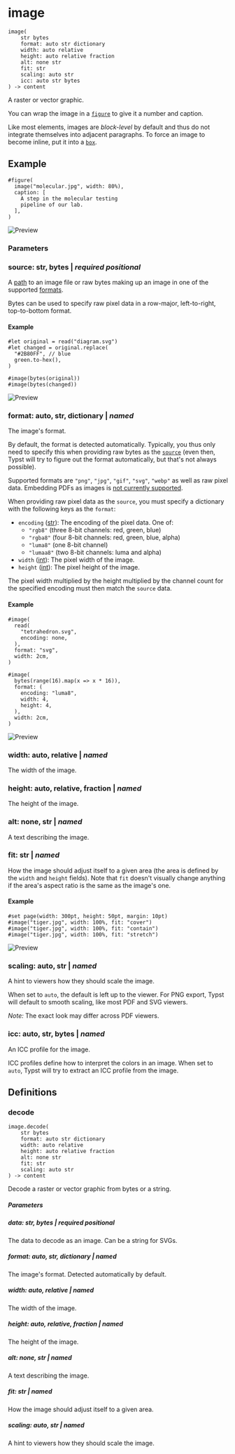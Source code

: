 
# image

```
image(
    str bytes
    format: auto str dictionary
    width: auto relative
    height: auto relative fraction
    alt: none str
    fit: str
    scaling: auto str
    icc: auto str bytes
) -> content
```
A raster or vector graphic.

You can wrap the image in a
[`figure`](/reference/model/figure/ "`figure`") to give it a number and
caption.

Like most elements, images are *block-level* by default and thus do not
integrate themselves into adjacent paragraphs. To force an image to
become inline, put it into a [`box`](/reference/layout/box/ "`box`").

## Example

<div class="previewed-code">

    #figure(
      image("molecular.jpg", width: 80%),
      caption: [
        A step in the molecular testing
        pipeline of our lab.
      ],
    )

<div class="preview">

![Preview](/assets/ce75a73e1e074f91aba6411c6e77cec4.png)

</div>

</div>


### Parameters


### source: str, bytes | _required_ _positional_

A [path](/reference/syntax/#paths) to an image file or raw bytes making
up an image in one of the supported
[formats](/reference/visualize/image/#parameters-format).

Bytes can be used to specify raw pixel data in a row-major,
left-to-right, top-to-bottom format.


#### Example

<div class="previewed-code">

    #let original = read("diagram.svg")
    #let changed = original.replace(
      "#2B80FF", // blue
      green.to-hex(),
    )

    #image(bytes(original))
    #image(bytes(changed))

<div class="preview">

![Preview](/assets/8c4900221f249ebaf7a8713761a0df51.png)

</div>

</div>


### format: auto, str, dictionary | _named_

The image's format.

By default, the format is detected automatically. Typically, you thus
only need to specify this when providing raw bytes as the
[`source`](/reference/visualize/image/#parameters-source) (even then,
Typst will try to figure out the format automatically, but that's not
always possible).

Supported formats are <span class="typ-str">`"png"`</span>,
<span class="typ-str">`"jpg"`</span>,
<span class="typ-str">`"gif"`</span>,
<span class="typ-str">`"svg"`</span>,
<span class="typ-str">`"webp"`</span> as well as raw pixel data.
Embedding PDFs as images is [not currently
supported](https://github.com/typst/typst/issues/145).

When providing raw pixel data as the `source`, you must specify a
dictionary with the following keys as the `format`:

- `encoding` ([str](/reference/foundations/str/ "str")): The encoding of
  the pixel data. One of:
  - <span class="typ-str">`"rgb8"`</span> (three 8-bit channels: red,
    green, blue)
  - <span class="typ-str">`"rgba8"`</span> (four 8-bit channels: red,
    green, blue, alpha)
  - <span class="typ-str">`"luma8"`</span> (one 8-bit channel)
  - <span class="typ-str">`"lumaa8"`</span> (two 8-bit channels: luma
    and alpha)
- `width` ([int](/reference/foundations/int/ "int")): The pixel width of
  the image.
- `height` ([int](/reference/foundations/int/ "int")): The pixel height
  of the image.

The pixel width multiplied by the height multiplied by the channel count
for the specified encoding must then match the `source` data.


#### Example

<div class="previewed-code">

    #image(
      read(
        "tetrahedron.svg",
        encoding: none,
      ),
      format: "svg",
      width: 2cm,
    )

    #image(
      bytes(range(16).map(x => x * 16)),
      format: (
        encoding: "luma8",
        width: 4,
        height: 4,
      ),
      width: 2cm,
    )

<div class="preview">

![Preview](/assets/10ff96fc3a10fde3da637ec12b56637a.png)

</div>

</div>


### width: auto, relative | _named_

The width of the image.


### height: auto, relative, fraction | _named_

The height of the image.


### alt: none, str | _named_

A text describing the image.


### fit: str | _named_

How the image should adjust itself to a given area (the area is defined
by the `width` and `height` fields). Note that `fit` doesn't visually
change anything if the area's aspect ratio is the same as the image's
one.


#### Example

<div class="previewed-code">

    #set page(width: 300pt, height: 50pt, margin: 10pt)
    #image("tiger.jpg", width: 100%, fit: "cover")
    #image("tiger.jpg", width: 100%, fit: "contain")
    #image("tiger.jpg", width: 100%, fit: "stretch")

<div class="preview">

![Preview](/assets/a194706a6a99674a7fb55f288a8631c6.png)

</div>

</div>


### scaling: auto, str | _named_

A hint to viewers how they should scale the image.

When set to <span class="typ-key">`auto`</span>, the default is left up
to the viewer. For PNG export, Typst will default to smooth scaling,
like most PDF and SVG viewers.

*Note:* The exact look may differ across PDF viewers.


### icc: auto, str, bytes | _named_

An ICC profile for the image.

ICC profiles define how to interpret the colors in an image. When set to
<span class="typ-key">`auto`</span>, Typst will try to extract an ICC
profile from the image.


## Definitions


### decode

```
image.decode(
    str bytes
    format: auto str dictionary
    width: auto relative
    height: auto relative fraction
    alt: none str
    fit: str
    scaling: auto str
) -> content
```
Decode a raster or vector graphic from bytes or a string.


##### Parameters


##### data: str, bytes | _required_ _positional_

The data to decode as an image. Can be a string for SVGs.


##### format: auto, str, dictionary | _named_

The image's format. Detected automatically by default.


##### width: auto, relative | _named_

The width of the image.


##### height: auto, relative, fraction | _named_

The height of the image.


##### alt: none, str | _named_

A text describing the image.


##### fit: str | _named_

How the image should adjust itself to a given area.


##### scaling: auto, str | _named_

A hint to viewers how they should scale the image.

